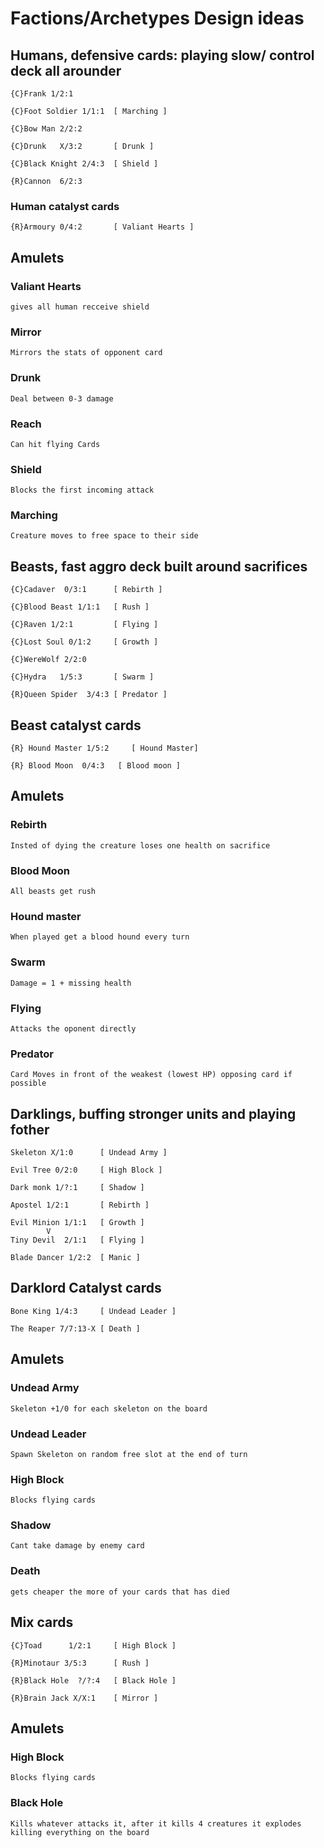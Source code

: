 
# Factions/Archetypes Design ideas

    


## Humans, defensive cards: playing slow/ control deck all arounder

    {C}Frank 1/2:1

    {C}Foot Soldier 1/1:1  [ Marching ]

    {C}Bow Man 2/2:2       

    {C}Drunk   X/3:2       [ Drunk ]

    {C}Black Knight 2/4:3  [ Shield ]

    {R}Cannon  6/2:3       

### Human catalyst cards

    {R}Armoury 0/4:2       [ Valiant Hearts ]

## Amulets

### Valiant Hearts

    gives all human recceive shield

### Mirror

    Mirrors the stats of opponent card

### Drunk

    Deal between 0-3 damage 

### Reach

    Can hit flying Cards

### Shield

    Blocks the first incoming attack

### Marching 

    Creature moves to free space to their side


## Beasts, fast aggro deck built around sacrifices

    {C}Cadaver  0/3:1      [ Rebirth ]

    {C}Blood Beast 1/1:1   [ Rush ]

    {C}Raven 1/2:1         [ Flying ]

    {C}Lost Soul 0/1:2     [ Growth ]  

    {C}WereWolf 2/2:0              

    {C}Hydra   1/5:3       [ Swarm ]

    {R}Queen Spider  3/4:3 [ Predator ]


## Beast catalyst cards

    {R} Hound Master 1/5:2     [ Hound Master]

    {R} Blood Moon  0/4:3   [ Blood moon ]

    

## Amulets

### Rebirth 

    Insted of dying the creature loses one health on sacrifice

### Blood Moon

    All beasts get rush

### Hound master

    When played get a blood hound every turn

### Swarm

    Damage = 1 + missing health

### Flying

    Attacks the oponent directly

### Predator

    Card Moves in front of the weakest (lowest HP) opposing card if possible 



## Darklings, buffing stronger units and playing fother

    Skeleton X/1:0      [ Undead Army ]
    
    Evil Tree 0/2:0     [ High Block ]

    Dark monk 1/?:1     [ Shadow ]

    Apostel 1/2:1       [ Rebirth ]

    Evil Minion 1/1:1   [ Growth ]
            V
    Tiny Devil  2/1:1   [ Flying ]

    Blade Dancer 1/2:2  [ Manic ]

## Darklord Catalyst cards

    Bone King 1/4:3     [ Undead Leader ]

    The Reaper 7/7:13-X [ Death ]

## Amulets

### Undead Army

    Skeleton +1/0 for each skeleton on the board

### Undead Leader

    Spawn Skeleton on random free slot at the end of turn

### High Block

    Blocks flying cards

### Shadow

    Cant take damage by enemy card

### Death

    gets cheaper the more of your cards that has died



## Mix cards

    {C}Toad      1/2:1     [ High Block ]

    {R}Minotaur 3/5:3      [ Rush ]

    {R}Black Hole  ?/?:4   [ Black Hole ]

    {R}Brain Jack X/X:1    [ Mirror ]  

## Amulets

### High Block

    Blocks flying cards

### Black Hole

    Kills whatever attacks it, after it kills 4 creatures it explodes killing everything on the board


